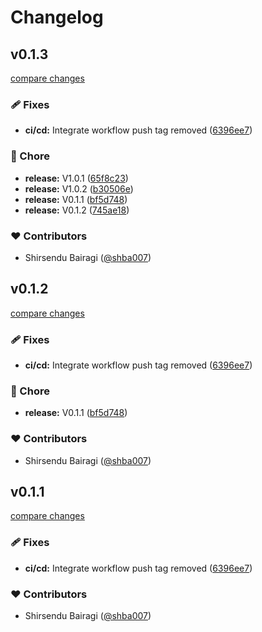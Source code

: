 # Changelog
## v0.1.3

[compare changes](https://github.com/shba007/nuxtemplate/compare/v0.1.2...v0.1.3)

### 🩹 Fixes

- **ci/cd:** Integrate workflow push tag removed ([6396ee7](https://github.com/shba007/nuxtemplate/commit/6396ee7))

### 🏡 Chore

- **release:** V1.0.1 ([65f8c23](https://github.com/shba007/nuxtemplate/commit/65f8c23))
- **release:** V1.0.2 ([b30506e](https://github.com/shba007/nuxtemplate/commit/b30506e))
- **release:** V0.1.1 ([bf5d748](https://github.com/shba007/nuxtemplate/commit/bf5d748))
- **release:** V0.1.2 ([745ae18](https://github.com/shba007/nuxtemplate/commit/745ae18))

### ❤️ Contributors

- Shirsendu Bairagi ([@shba007](http://github.com/shba007))

## v0.1.2

[compare changes](https://github.com/shba007/nuxtemplate/compare/v1.0.2...v0.1.2)

### 🩹 Fixes

- **ci/cd:** Integrate workflow push tag removed ([6396ee7](https://github.com/shba007/nuxtemplate/commit/6396ee7))

### 🏡 Chore

- **release:** V0.1.1 ([bf5d748](https://github.com/shba007/nuxtemplate/commit/bf5d748))

### ❤️ Contributors

- Shirsendu Bairagi ([@shba007](http://github.com/shba007))

## v0.1.1

[compare changes](https://github.com/shba007/nuxtemplate/compare/v1.0.2...v0.1.1)

### 🩹 Fixes

- **ci/cd:** Integrate workflow push tag removed ([6396ee7](https://github.com/shba007/nuxtemplate/commit/6396ee7))

### ❤️ Contributors

- Shirsendu Bairagi ([@shba007](http://github.com/shba007))

